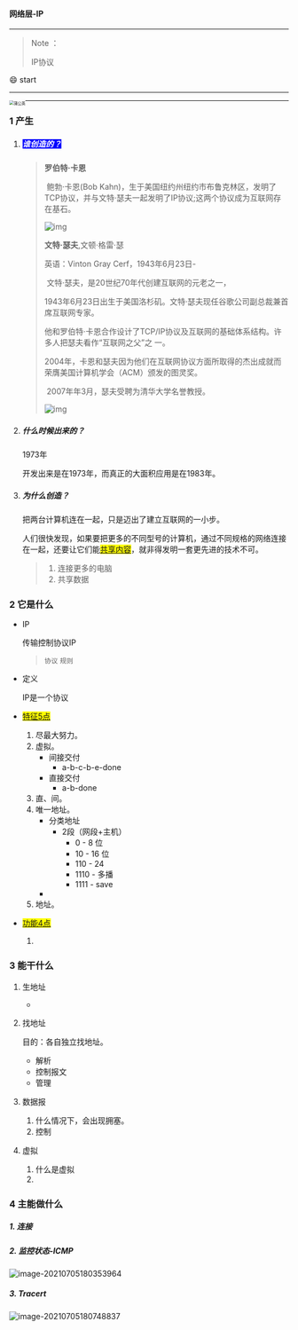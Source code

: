 #### 网络层-IP

---

> Note ：
>
> IP协议

 :smile: start 

---

<img src="http://www.clipartbest.com/cliparts/LiK/7Mn/LiK7MnpXT.gif" alt="蒲公英" style="zoom: 50%;float:left;" />

---

### 1 产生

1. ##### <span style="background-color:blue;color:white">谁创造的？</span>

   > **罗伯特·卡恩**
   >
   > ​	鲍勃·卡恩(Bob Kahn)，生于美国纽约州纽约市布鲁克林区，发明了TCP协议，并与文特·瑟夫一起发明了IP协议;这两个协议成为互联网存在基石。
   >
   > ![img](https://img0.baidu.com/it/u=3368792024,2623284014&fm=26&fmt=auto&gp=0.jpg)
   >
   > 
   >
   > 
   >
   > **文特·瑟夫**,文顿·格雷·瑟
   >
   > 英语：Vinton Gray Cerf，1943年6月23日-
   >
   > ​	文特·瑟夫，是20世纪70年代创建互联网的元老之一，
   >
   > ​	1943年6月23日出生于美国洛杉矶。文特·瑟夫现任谷歌公司副总裁兼首席互联网专家。
   >
   > ​	他和罗伯特·卡恩合作设计了TCP/IP协议及互联网的基础体系结构。许多人把瑟夫看作“互联网之父”之 一。
   >
   > ​	2004年，卡恩和瑟夫因为他们在互联网协议方面所取得的杰出成就而荣膺美国计算机学会（ACM）颁发的图灵奖。
   >
   > ​	2007年年3月，瑟夫受聘为清华大学名誉教授。
   >
   > ![img](https://iknow-pic.cdn.bcebos.com/b21c8701a18b87d66c105ddf000828381e30fda4?x-bce-process%3Dimage%2Fresize%2Cm_lfit%2Cw_600%2Ch_800%2Climit_1%2Fquality%2Cq_85%2Fformat%2Cf_jpg)
   >
   > 

   

2. ##### 什么时候出来的？

   1973年

   开发出来是在1973年，而真正的大面积应用是在1983年。

3. ##### 为什么创造？

   把两台计算机连在一起，只是迈出了建立互联网的一小步。

   人们很快发现，如果要把更多的不同型号的计算机，通过不同规格的网络连接在一起，还要让它们能<span style="background-color:yellow"><u>共享内容</u></span>，就非得发明一套更先进的技术不可。

   > 1. 连接更多的电脑
   > 2. 共享数据

### 2 它是什么

- IP

  传输控制协议IP

  > `协议` `规则`

- 定义

  IP是一个协议

- <span style="background-color:yellow"><u>特征5点</u></span>

  1. 尽最大努力。 
  2. 虚拟。
     - 间接交付 
       - a-b-c-b-e-done
     - 直接交付
       - a-b-done
  3. 直、间。
  4. 唯一地址。
     - 分类地址
       - 2段（网段+主机）
         - 0 - 8 位
         - 10 - 16 位
         - 110 -  24
         - 1110 - 多播
         - 1111 - save
     - 
  5. 地址。

- <span style="background-color:yellow"><u>功能4点</u></span>

  1. 

### 3 能干什么

1. 生地址

   - 

2. 找地址

   目的：各自独立找地址。

   - 解析
   - 控制报文
   - 管理

3. 数据报

   1. 什么情况下，会出现拥塞。
   2. 控制

4. 虚拟

   1. 什么是虚拟
   2. 

### 4 主能做什么

##### 1. 连接

##### 2. 监控状态-ICMP

![image-20210705180353964](D:\Users\jiehong.wang\AppData\Roaming\Typora\typora-user-images\image-20210705180353964.png)

##### 3. Tracert

![image-20210705180748837](D:\Users\jiehong.wang\AppData\Roaming\Typora\typora-user-images\image-20210705180748837.png)